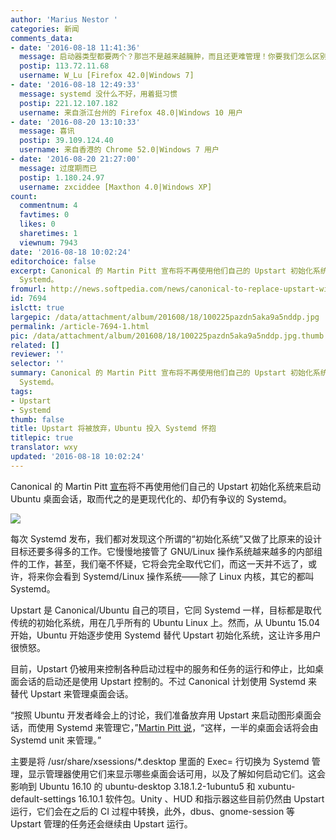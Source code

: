 ```yaml
---
author: 'Marius Nestor '
categories: 新闻
comments_data:
- date: '2016-08-18 11:41:36'
  message: 启动器类型都要两个？那岂不是越来越臃肿，而且还更难管理！你要我们怎么区别哪些服务用哪一个启动器？
  postip: 113.72.11.68
  username: W_Lu [Firefox 42.0|Windows 7]
- date: '2016-08-18 12:49:33'
  message: systemd 没什么不好，用着挺习惯
  postip: 221.12.107.182
  username: 来自浙江台州的 Firefox 48.0|Windows 10 用户
- date: '2016-08-20 13:10:33'
  message: 喜讯
  postip: 39.109.124.40
  username: 来自香港的 Chrome 52.0|Windows 7 用户
- date: '2016-08-20 21:27:00'
  message: 过度期而已
  postip: 1.180.24.97
  username: zxciddee [Maxthon 4.0|Windows XP]
count:
  commentnum: 4
  favtimes: 0
  likes: 0
  sharetimes: 1
  viewnum: 7943
date: '2016-08-18 10:02:24'
editorchoice: false
excerpt: Canonical 的 Martin Pitt 宣布将不再使用他们自己的 Upstart 初始化系统来启动 Ubuntu 桌面会话，取而代之的是更现代化的、却仍有争议的
  Systemd。
fromurl: http://news.softpedia.com/news/canonical-to-replace-upstart-with-systemd-for-ubuntu-16-10-s-session-startup-507413.shtml
id: 7694
islctt: true
largepic: /data/attachment/album/201608/18/100225pazdn5aka9a5nddp.jpg
permalink: /article-7694-1.html
pic: /data/attachment/album/201608/18/100225pazdn5aka9a5nddp.jpg.thumb.jpg
related: []
reviewer: ''
selector: ''
summary: Canonical 的 Martin Pitt 宣布将不再使用他们自己的 Upstart 初始化系统来启动 Ubuntu 桌面会话，取而代之的是更现代化的、却仍有争议的
  Systemd。
tags:
- Upstart
- Systemd
thumb: false
title: Upstart 将被放弃，Ubuntu 投入 Systemd 怀抱
titlepic: true
translator: wxy
updated: '2016-08-18 10:02:24'
---
```


Canonical 的 Martin Pitt [宣布](https://lists.ubuntu.com/archives/ubuntu-devel/2016-July/039465.html)将不再使用他们自己的 Upstart 初始化系统来启动 Ubuntu 桌面会话，取而代之的是更现代化的、却仍有争议的 Systemd。


![](/data/attachment/album/201608/18/100225pazdn5aka9a5nddp.jpg)


每次 Systemd 发布，我们都对发现这个所谓的“初始化系统”又做了比原来的设计目标还要多得多的工作。它慢慢地接管了 GNU/Linux 操作系统越来越多的内部组件的工作，甚至，我们毫不怀疑，它将会完全取代它们，而这一天并不远了，或许，将来你会看到 Systemd/Linux 操作系统——除了 Linux 内核，其它的都叫 Systemd。


Upstart 是 Canonical/Ubuntu 自己的项目，它同 Systemd 一样，目标都是取代传统的初始化系统，用在几乎所有的 Ubuntu Linux 上。然而，从 Ubuntu 15.04 开始，Ubuntu 开始逐步使用 Systemd 替代 Upstart 初始化系统，这让许多用户很愤怒。


目前，Upstart 仍被用来控制各种启动过程中的服务和任务的运行和停止，比如桌面会话的启动还是使用 Upstart 控制的。不过 Canonical 计划使用 Systemd 来替代 Upstart 来管理桌面会话。


“按照 Ubuntu 开发者峰会上的讨论，我们准备放弃用 Upstart 来启动图形桌面会话，而使用 Systemd 来管理它，”[Martin Pitt 说](https://lists.ubuntu.com/archives/ubuntu-devel/2016-July/039465.html)，“这样，一半的桌面会话将会由 Systemd unit 来管理。”


主要是将 /usr/share/xsessions/\*.desktop 里面的 Exec= 行切换为 Systemd 管理，显示管理器使用它们来显示哪些桌面会话可用，以及了解如何启动它们。这会影响到 Ubuntu 16.10 的 ubuntu-desktop 3.18.1.2-1ubuntu5 和 xubuntu-default-settings 16.10.1 软件包。Unity 、HUD 和指示器这些目前仍然由 Upstart 运行，它们会在之后的 CI 过程中转换，此外，dbus、gnome-session 等 Upstart 管理的任务还会继续由 Upstart 运行。